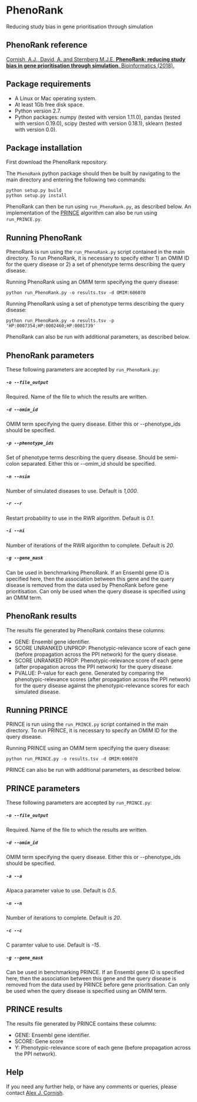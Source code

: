 PhenoRank
=====================
Reducing study bias in gene prioritisation through simulation


PhenoRank reference
----------
[Cornish, A.J., David, A. and Sternberg M.J.E. **PhenoRank: reducing study bias in gene prioritisation through simulation**. Bioinformatics (2018).][3]


Package requirements
----------
- A Linux or Mac operating system.
- At least 1Gb free disk space.
- Python version 2.7.
- Python packages: numpy (tested with version 1.11.0), pandas (tested with version 0.19.0), scipy (tested with version 0.18.1), sklearn (tested with version 0.0).


Package installation
----------
First download the PhenoRank repository.

The `PhenoRank` python package should then be built by navigating to the main directory and entering the following two commands:

```
python setup.py build
python setup.py install
```

PhenoRank can then be run using `run_PhenoRank.py`, as described below. An implementation of the [PRINCE][2] algorithm can also be run using `run_PRINCE.py`.


Running PhenoRank
----------
PhenoRank is run using the `run_PhenoRank.py` script contained in the main directory. To run PhenoRank, it is necessary to specify either 1) an OMIM ID for the query disease or 2) a set of phenotype terms describing the query disease.

Running PhenoRank using an OMIM term specifying the query disease:

`python run_PhenoRank.py -o results.tsv -d OMIM:606070`

Running PhenoRank using a set of phenotype terms describing the query disease:

`python run_PhenoRank.py -o results.tsv -p 'HP:0007354;HP:0002460;HP:0001739'`

PhenoRank can also be run with additional parameters, as described below.


PhenoRank parameters
----------
These following parameters are accepted by `run_PhenoRank.py`:


##### `-o --file_output`
Required. Name of the file to which the results are written.


##### `-d --omim_id`
OMIM term specifying the query disease. Either this or --phenotype_ids should be specified.


##### `-p --phenotype_ids`
Set of phenotype terms describing the query disease. Should be semi-colon separated. Either this or --omim_id should be specified.


##### `-n --nsim`
Number of simulated diseases to use. Default is *1,000*.


##### `-r --r`
Restart probability to use in the RWR algorithm. Default is *0.1*.


##### `-i --ni`
Number of iterations of the RWR algorithm to complete. Default is *20*.


##### `-g --gene_mask`
Can be used in benchmarking PhenoRank. If an Ensembl gene ID is specified here, then the association between this gene and the query disease is removed from the data used by PhenoRank before gene prioritisation. Can only be used when the query disease is specified using an OMIM term.


PhenoRank results
----------
The results file generated by PhenoRank contains these columns:

- GENE: Ensembl gene identifier.
- SCORE UNRANKED UNPROP: Phenotypic-relevance score of each gene (before propagation across the PPI network) for the query disease.
- SCORE UNRANKED PROP: Phenotypic-relevance score of each gene (after propagation across the PPI network) for the query disease.  
- PVALUE: P-value for each gene. Generated by comparing the phenotypic-relevance scores (after propagation across the PPI network) for the query disease against the phenotypic-relevance scores for each simulated disease.


Running PRINCE
----------
PRINCE is run using the `run_PRINCE.py` script contained in the main directory. To run PRINCE, it is necessary to specify an OMIM ID for the query disease.

Running PRINCE using an OMIM term specifying the query disease:

`python run_PRINCE.py -o results.tsv -d OMIM:606070`

PRINCE can also be run with additional parameters, as described below.


PRINCE parameters
----------
These following parameters are accepted by `run_PRINCE.py`:


##### `-o --file_output`
Required. Name of the file to which the results are written.


##### `-d --omim_id`
OMIM term specifying the query disease. Either this or --phenotype_ids should be specified.


##### `-a --a`
Alpaca parameter value to use. Default is *0.5*.


##### `-n --n`
Number of iterations to complete. Default is *20*.


##### `-c --c`
C paramter value to use. Default is *-15*.


##### `-g --gene_mask`
Can be used in benchmarking PRINCE. If an Ensembl gene ID is specified here, then the association between this gene and the query disease is removed from the data used by PRINCE before gene prioritisation. Can only be used when the query disease is specified using an OMIM term.


PRINCE results
----------
The results file generated by PRINCE contains these columns:

- GENE: Ensembl gene identifier.
- SCORE: Gene score 
- Y: Phenotypic-relevance score of each gene (before propagation across the PPI network).


Help
----------
If you need any further help, or have any comments or queries, please contact [Alex J. Cornish][1].

[1]: http://alexjcornish.com/
[2]: http://journals.plos.org/ploscompbiol/article?id=10.1371/journal.pcbi.1000641
[3]: https://doi.org/10.1093/bioinformatics/bty028
